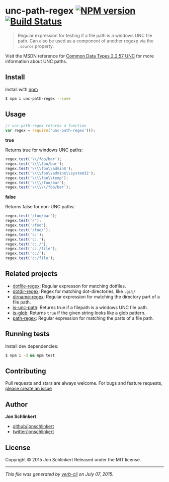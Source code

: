 # unc-path-regex [![NPM version](https://badge.fury.io/js/unc-path-regex.svg)](http://badge.fury.io/js/unc-path-regex)  [![Build Status](https://travis-ci.org/jonschlinkert/unc-path-regex.svg)](https://travis-ci.org/jonschlinkert/unc-path-regex)

> Regular expression for testing if a file path is a windows UNC file path. Can also be used as a component of another regexp via the `.source` property.

Visit the MSDN reference for [Common Data Types 2.2.57 UNC](https://msdn.microsoft.com/en-us/library/gg465305.aspx) for more information about UNC paths.

## Install

Install with [npm](https://www.npmjs.com/)

```sh
$ npm i unc-path-regex --save
```

## Usage

```js
// unc-path-regex returns a function
var regex = require('unc-path-regex')();
```

**true**

Returns true for windows UNC paths:

```js
regex.test('\\/foo/bar');
regex.test('\\\\foo/bar');
regex.test('\\\\foo\\admin$');
regex.test('\\\\foo\\admin$\\system32');
regex.test('\\\\foo\\temp');
regex.test('\\\\/foo/bar');
regex.test('\\\\\\/foo/bar');
```

**false**

Returns false for non-UNC paths:

```js
regex.test('/foo/bar');
regex.test('/');
regex.test('/foo');
regex.test('/foo/');
regex.test('c:');
regex.test('c:.');
regex.test('c:./');
regex.test('c:./file');
regex.test('c:/');
regex.test('c:/file');
```

## Related projects

* [dotfile-regex](https://github.com/regexps/dotfile-regex): Regular expresson for matching dotfiles.
* [dotdir-regex](https://github.com/regexps/dotdir-regex): Regex for matching dot-directories, like `.git/`
* [dirname-regex](https://github.com/regexps/dirname-regex): Regular expression for matching the directory part of a file path.
* [is-unc-path](https://github.com/jonschlinkert/is-unc-path): Returns true if a filepath is a windows UNC file path.
* [is-glob](https://github.com/jonschlinkert/is-glob): Returns `true` if the given string looks like a glob pattern.
* [path-regex](https://github.com/regexps/path-regex): Regular expression for matching the parts of a file path.

## Running tests

Install dev dependencies:

```sh
$ npm i -d && npm test
```

## Contributing

Pull requests and stars are always welcome. For bugs and feature requests, [please create an issue](https://github.com/jonschlinkert/unc-path-regex/issues/new)

## Author

**Jon Schlinkert**

+ [github/jonschlinkert](https://github.com/jonschlinkert)
+ [twitter/jonschlinkert](http://twitter.com/jonschlinkert)

## License

Copyright © 2015 Jon Schlinkert
Released under the MIT license.

***

_This file was generated by [verb-cli](https://github.com/assemble/verb-cli) on July 07, 2015._
